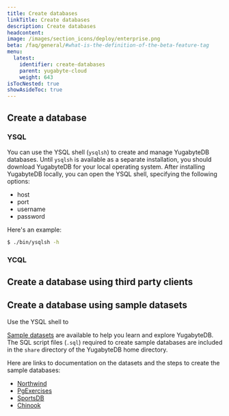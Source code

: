 ```yaml
---
title: Create databases
linkTitle: Create databases
description: Create databases
headcontent:
image: /images/section_icons/deploy/enterprise.png
beta: /faq/general/#what-is-the-definition-of-the-beta-feature-tag
menu:
  latest:
    identifier: create-databases
    parent: yugabyte-cloud
    weight: 643
isTocNested: true
showAsideToc: true
---
```


## Create a database

### YSQL

You can use the YSQL shell (`ysqlsh`) to create and manage YugabyteDB databases. Until `ysqlsh` is available as a separate installation, you should
download YugabyteDB for your local operating system. After installing YugabyteDB locally, you can open the YSQL shell, specifying the following options:

- host
- port
- username
- password

Here's an example:

```sh
$ ./bin/ysqlsh -h
```

### YCQL




## Create a database using third party clients


## Create a database using sample datasets

Use the YSQL shell to 

[Sample datasets](../../../sample-data/) are available to help you learn and explore YugabyteDB. The SQL script files (`.sql`) required to create
sample databases are included in the `share` directory of the YugabyteDB home directory.

Here are links to documentation on the datasets and the steps to create the sample databases:

- [Northwind](../../../sample-datasest/northwind/)
- [PgExercises](../../../sample-datasest/pgexercises/)
- [SportsDB](../../../sample-datasest/sportsdb/)
- [Chinook](../../../sample-datasest/chinook/)
